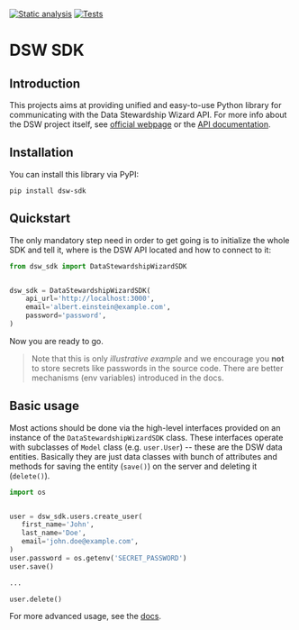 [![Static analysis](https://github.com/ds-wizard/dsw-sdk/actions/workflows/static_analysis.yml/badge.svg?branch=master)](https://github.com/ds-wizard/dsw-sdk/actions/workflows/static_analysis.yml)
[![Tests](https://github.com/ds-wizard/dsw-sdk/actions/workflows/tests.yml/badge.svg?branch=master)](https://github.com/ds-wizard/dsw-sdk/actions/workflows/tests.yml)

# DSW SDK


## Introduction

This projects aims at providing unified and easy-to-use Python library for
communicating with the Data Stewardship Wizard API. For more info about
the DSW project itself, see [official webpage](https://ds-wizard.org/) or the 
[API documentation](https://api.demo.ds-wizard.org/swagger-ui/).


## Installation

You can install this library via PyPI:

```commandline
pip install dsw-sdk
```


## Quickstart

The only mandatory step need in order to get going is to initialize the whole
SDK and tell it, where is the DSW API located and how to connect to it:

```python
from dsw_sdk import DataStewardshipWizardSDK


dsw_sdk = DataStewardshipWizardSDK(
    api_url='http://localhost:3000',
    email='albert.einstein@example.com',
    password='password',
)
```

Now you are ready to go.

> Note that this is only *illustrative example* and we
encourage you **not** to store secrets like passwords in the source code.
There are better mechanisms (env variables) introduced in the docs.


## Basic usage

Most actions should be done via the high-level interfaces provided on an 
instance of the `DataStewardshipWizardSDK` class. These interfaces operate with 
subclasses of `Model` class (e.g. `user.User`) -- these are the DSW data 
entities. Basically they are just data classes with bunch of attributes and 
methods for saving the entity (`save()`) on the server and deleting it
(`delete()`).

```python
import os


user = dsw_sdk.users.create_user(
   first_name='John',
   last_name='Doe',
   email='john.doe@example.com',
)
user.password = os.getenv('SECRET_PASSWORD')
user.save()

...

user.delete()
```

For more advanced usage, see the [docs](https://dsw-sdk.readthedocs.io/en/latest/).
